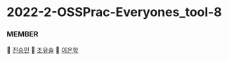 # 2022-2-OSSPrac-Everyones_tool-8
### MEMBER
 🧓 [진승민](https://github.com/jsm512)
 🤴 [조유솔](https://github.com/YusolCho)
 👨‍ [이은학](https://github.com/Ag-crane)
